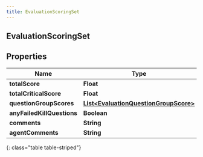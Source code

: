 ```yaml
---
title: EvaluationScoringSet
---
```

## EvaluationScoringSet


## Properties

| Name | Type | Description | Notes |
| ------------ | ------------- | ------------- | ------------- |
| **totalScore** | <!----><!---->**Float**<!----> |  |  [optional] |
| **totalCriticalScore** | <!----><!---->**Float**<!----> |  |  [optional] |
| **questionGroupScores** | <!----><!---->[**List&lt;EvaluationQuestionGroupScore&gt;**](EvaluationQuestionGroupScore.html)<!----> |  |  [optional] |
| **anyFailedKillQuestions** | <!----><!---->**Boolean**<!----> |  |  [optional] |
| **comments** | <!----><!---->**String**<!----> |  |  [optional] |
| **agentComments** | <!----><!---->**String**<!----> |  |  [optional] |
{: class="table table-striped"}




